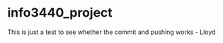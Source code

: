 info3440_project
================
This is just a test to see whether the commit and pushing works - Lloyd

